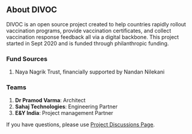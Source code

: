 ## About DIVOC

DIVOC is an open source project created to help countries rapidly rollout vaccination programs, provide vaccination certificates, and collect vaccination response feedback all via a digital backbone. This project started in Sept 2020 and is funded through philanthropic funding. 

### Fund Sources

1. Naya Nagrik Trust, financially supported by Nandan Nilekani

### Teams

1. **Dr Pramod Varma**: Architect
2. **Sahaj Technologies**: Engineering Partner
3. **E&Y India**: Project management Partner

If you have questions, please use [Project Discussions Page](https://github.com/bharat-dpi/DIVOC/discussions). 
